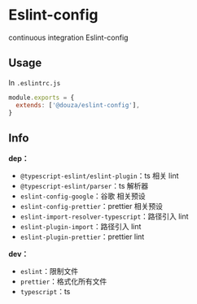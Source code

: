 # Eslint-config

continuous integration Eslint-config

## Usage

In `.eslintrc.js`
```js
module.exports = {  
  extends: ['@douza/eslint-config'],  
}
```

## Info

**dep：**
- `@typescript-eslint/eslint-plugin`：ts 相关 lint
- `@typescript-eslint/parser`：ts 解析器
- `eslint-config-google`：谷歌 相关预设
- `eslint-config-prettier`：prettier 相关预设
- `eslint-import-resolver-typescript`：路径引入 lint
- `eslint-plugin-import`：路径引入 lint
- `eslint-plugin-prettier`：prettier lint

**dev：**
- `eslint`：限制文件
- `prettier`：格式化所有文件
- `typescript`：ts
